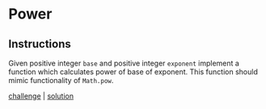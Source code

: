 # Power

## Instructions

Given positive integer `base` and positive integer `exponent` implement a function which calculates power of base of
exponent. This function should mimic functionality of `Math.pow`.

[challenge](solution_test.go) | [solution](solution.go)

